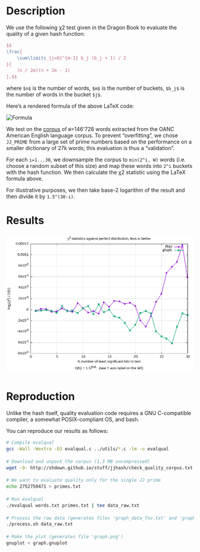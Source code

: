 # Description

We use the following χ2 test given in the Dragon Book to evaluate the quality of a given hash function:
```latex
$$
\frac{
    \sum\limits_{j=0}^{m-1} b_j (b_j + 1) / 2
}{
    (n / 2m)(n + 2m - 1)
},$$
```
where `$n$` is the number of words, `$m$` is the number of buckets, `$b_j$` is the number of words in the bucket `$j$`.

Here’s a rendered formula of the above LaTeX code:

![Formula](https://github.com/user-attachments/assets/5bd94dcc-3b1c-4a04-a53d-fb2d504834cc)

We test on the [corpus](http://shdown.github.io/stuff/jjhash/check_quality_corpus.txt.gz) of `W`=146'728 words extracted from the OANC American English language corpus.
To prevent “overfitting”, we chose `JJ_PRIME` from a large set of prime numbers based on the performance on a smaller dictionary of 27k words;
this evaluation is thus a “validation”.

For each `i=1...30`, we downsample the corpus to `min(2^i, W)` words (i.e. choose a random subset of this size) and
map these words into `2^i` buckets with the hash function.
We then calculate the χ2 statistic using the LaTeX formula above.

For illustrative purposes, we then take base-2 logarithm of the result and then divide it by `1.5^(30-i)`.

# Results

![Graph](./graph.png)

# Reproduction

Unlike the hash itself, quality evaluation code requires a GNU C-compatible compiler, a somewhat POSIX-compliant OS, and bash.

You can reproduce our results as follows:

```bash
# Compile evalqual
gcc -Wall -Wextra -O3 evalqual.c ../utils/*.c -lm -o evalqual

# Download and unpack the corpus (1.3 MB uncompressed)
wget -O- http://shdown.github.io/stuff/jjhash/check_quality_corpus.txt.gz | gzip -d > words.txt

# We want to evaluate quality only for the single JJ prime
echo 2752750471 > primes.txt

# Run evalqual
./evalqual words.txt primes.txt | tee data_raw.txt

# Process the raw data (generates files 'graph_data_fnv.txt' and 'graph_data_jj.txt')
./process.sh data_raw.txt

# Make the plot (generates file 'graph.png')
gnuplot < graph.gnuplot
```
